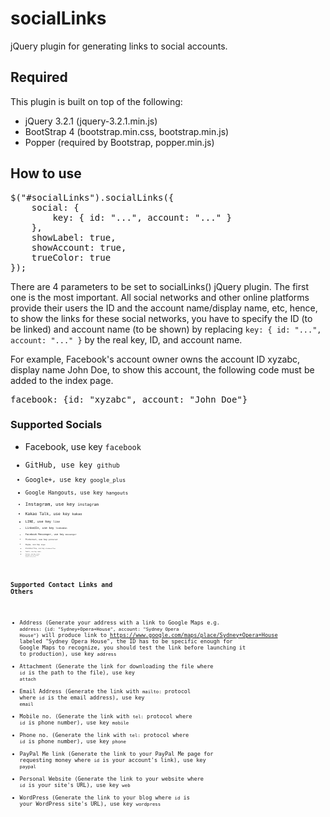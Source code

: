 # socialLinks
jQuery plugin for generating links to social accounts.

## Required
This plugin is built on top of the following:
  * jQuery 3.2.1 (jquery-3.2.1.min.js)
  * BootStrap 4 (bootstrap.min.css, bootstrap.min.js)
  * Popper (required by Bootstrap, popper.min.js)
  
## How to use

<pre>
$("#socialLinks").socialLinks({
    social: {
        key: { id: "...", account: "..." }
    },
    showLabel: true,
    showAccount: true,
    trueColor: true
});
</pre>

There are 4 parameters to be set to socialLinks() jQuery plugin. The first one is the most important. All social networks and other online platforms provide their users the ID and the account name/display name, etc, hence, to show the links for these social networks, you have to specify the ID (to be linked) and account name (to be shown) by replacing <code>key: { id: "...", account: "..." }</code> by the real key, ID, and account name.

For example, Facebook's account owner owns the account ID xyzabc, display name John Doe, to show this account, the following code must be added to the index page.

<pre>
facebook: {id: "xyzabc", account: "John Doe"}
</pre>

### Supported Socials
   * Facebook, use key <code>facebook</bode>
   * GitHub, use key <code>github</bode>
   * Google+, use key <code>google_plus</bode>
   * Google Hangouts, use key <code>hangouts</bode>
   * Instagram, use key <code>instagram</bode>
   * Kakao Talk, use key <code>kakao</bode>
   * LINE, use key <code>line</bode>
   * LinkedIn, use key <code>linkedin</bode>
   * Facebook Messenger, use key <code>messenger</bode>
   * Pinterest, use key <code>pinterest</bode>
   * Skype, use key <code>skype</bode>
   * StackOverflow, use key <code>stackoverflow</bode>
   * Tumblr, use key <code>tumblr</bode>
   * Twitter, use key <code>twitter</bode>
   * WhatsApp, use key <code>whatsapp</bode>
   * YouTube, use key <code>youtube</bode>

### Supported Contact Links and Others
  * Address (Generate your address with a link to Google Maps e.g. <code>address: {id: "Sydney+Opera+House", account: "Sydney Opera House"}</code> will produce link to https://www.google.com/maps/place/Sydney+Opera+House labeled "Sydney Opera House", the ID has to be specific enough for Google Maps to recognize, you should test the link before launching it to production), use key <code>address</code>
   * Attachment (Generate the link for downloading the file where <code>id</code> is the path to the file), use key <code>attach</code>
   * Email Address (Generate the link with <code>mailto:</code> protocol where <code>id</code> is the email address), use key <code>email</code>
   * Mobile no. (Generate the link with <code>tel:</code> protocol where <code>id</code> is phone number), use key <code>mobile</code>
   * Phone no. (Generate the link with <code>tel:</code> protocol where <code>id</code> is phone number), use key <code>phone</code>
   * PayPal Me link (Generate the link to your PayPal Me page for requesting money where <code>id</code> is your account's link), use key <code>paypal</code>
   * Personal Website (Generate the link to your website where <code>id</code> is your site's URL), use key <code>web</code>
   * WordPress (Generate the link to your blog where <code>id</code> is your WordPress site's URL), use key <code>wordpress</code>
